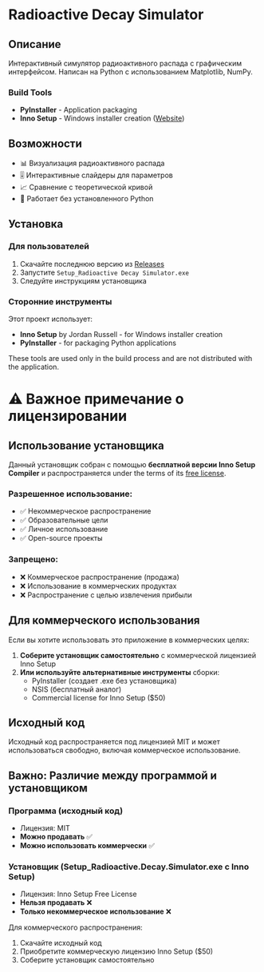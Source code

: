 # Radioactive Decay Simulator

## Описание
Интерактивный симулятор радиоактивного распада с графическим интерфейсом. Написан на Python с использованием Matplotlib, NumPy.

### Build Tools
- **PyInstaller** - Application packaging
- **Inno Setup** - Windows installer creation ([Website](https://jrsoftware.org/isdl.php))

## Возможности
- 📊 Визуализация радиоактивного распада
- 🎚️ Интерактивные слайдеры для параметров
- 📈 Сравнение с теоретической кривой
- 💾 Работает без установленного Python

## Установка

### Для пользователей
1. Скачайте последнюю версию из [Releases](../../releases)
2. Запустите `Setup_Radioactive Decay Simulator.exe`
3. Следуйте инструкциям установщика

### Сторонние инструменты

Этот проект использует:
- **Inno Setup** by Jordan Russell - for Windows installer creation
- **PyInstaller** - for packaging Python applications

These tools are used only in the build process and are not distributed with the application.

# ⚠️ Важное примечание о лицензировании

## Использование установщика

Данный установщик собран с помощью **бесплатной версии Inno Setup Compiler** и распространяется under the terms of its [free license](https://jrsoftware.org/islicense.php).

### Разрешенное использование:
- ✅ Некоммерческое распространение
- ✅ Образовательные цели  
- ✅ Личное использование
- ✅ Open-source проекты

### Запрещено:
- ❌ Коммерческое распространение (продажа)
- ❌ Использование в коммерческих продуктах
- ❌ Распространение с целью извлечения прибыли

## Для коммерческого использования

Если вы хотите использовать это приложение в коммерческих целях:

1. **Соберите установщик самостоятельно** с коммерческой лицензией Inno Setup
2. **Или используйте альтернативные инструменты** сборки:
   - PyInstaller (создает .exe без установщика)
   - NSIS (бесплатный аналог)
   - Commercial license for Inno Setup ($50)

## Исходный код

Исходный код распространяется под лицензией MIT и может использоваться свободно, включая коммерческое использование.

## Важно: Различие между программой и установщиком

### Программа (исходный код)
- Лицензия: MIT
- **Можно продавать** ✅
- **Можно использовать коммерчески** ✅

### Установщик (Setup_Radioactive.Decay.Simulator.exe с Inno Setup)  
- Лицензия: Inno Setup Free License
- **Нельзя продавать** ❌
- **Только некоммерческое использование** ❌

Для коммерческого распространения:
1. Скачайте исходный код
2. Приобретите коммерческую лицензию Inno Setup ($50)
3. Соберите установщик самостоятельно
